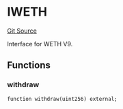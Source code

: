 # IWETH
[Git Source](https://github.com/NaniDAO/accounts/blob/fb62ae7d2c128e746e2f23d9357928dc2e00e7cf/src/paymasters/NEETH.sol)

Interface for WETH V9.


## Functions
### withdraw


```solidity
function withdraw(uint256) external;
```

